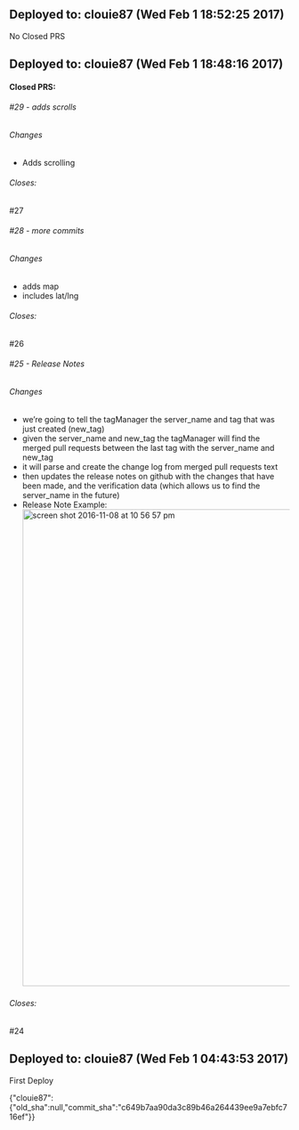 ## Deployed to: clouie87 (Wed Feb  1 18:52:25 2017)

No Closed PRS

[meta_data]: {"clouie87":{"old_sha":"2fdc0d42a58f1a3524ba8082f4934ef91f3901b8","commit_sha":"07135416871bfe9a520ed78dd2c3251098c5d698"}}

## Deployed to: clouie87 (Wed Feb  1 18:48:16 2017)

#### Closed PRS:

###### #29 - adds scrolls

###### Changes

- Adds scrolling


###### Closes:
 #27

###### #28 - more commits

###### Changes

- adds map
- includes lat/lng


###### Closes:
 #26

###### #25 - Release Notes

###### Changes

- we’re going to tell the tagManager the server_name and tag that was just created (new_tag)
- given the server_name and new_tag the tagManager will find the merged pull requests between the last tag with the server_name and new_tag
- it will parse and create the change log from merged pull requests text
- then updates the release notes on github with the changes that have been made, and the verification data (which allows us to find the server_name in the future)
- Release Note Example: <img width="856" alt="screen shot 2016-11-08 at 10 56 57 pm" src="https://cloud.githubusercontent.com/assets/8782239/20129725/b9a85554-a606-11e6-92f6-a280e6d52ddb.png">


###### Closes:
 #24

[meta_data]: {"clouie87":{"old_sha":"c649b7aa90da3c89b46a264439ee9a7ebfc716ef","commit_sha":"2fdc0d42a58f1a3524ba8082f4934ef91f3901b8"}}

## Deployed to: clouie87 (Wed Feb  1 04:43:53 2017)

First Deploy

{"clouie87":{"old_sha":null,"commit_sha":"c649b7aa90da3c89b46a264439ee9a7ebfc716ef"}}
